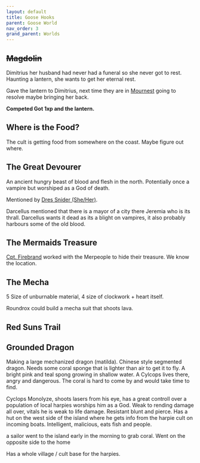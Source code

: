 ```yaml
---
layout: default
title: Goose Hooks
parent: Goose World
nav_order: 3
grand_parent: Worlds
---
```

## ~~Magdolin~~
Dimitrius her husband had never had a funeral so she never got to rest. Haunting a lantern, she wants to get her eternal rest.

Gave the lantern to Dimitrius, next time they are in [Mournest](Game/Worlds/Goose/Mournest) going to resolve maybe bringing her back.

**Competed Got 1xp and the lantern.**

## Where is the Food?
The cult is getting food from somewhere on the coast. Maybe figure out where.

## The Great Devourer
An ancient hungry beast of blood and flesh in the north. Potentially once a vampire but worshiped as a God of death.

Mentioned by [Dres Snider (She/Her)](Game/Worlds/Goose/Mornhold#Dres%20Snider%20(She/Her)).

Darcellus mentioned that there is a mayor of a city there Jeremia who is its thrall. 
Darcellus wants it dead as its a blight on vampires, it also probably harbours some of the old blood. 

## The Mermaids Treasure
[Cpt. Firebrand](Game/Worlds/Goose/Mornhold#Cpt.%20Firebrand) worked with the Merpeople to hide their treasure. We know the location.

## The Mecha
5 Size of unburnable material, 4 size of clockwork + heart itself.

Roundrox could build a mecha suit that shoots lava.


## Red Suns Trail

## Grounded Dragon
Making a large mechanized dragon (matilda). Chinese style segmented dragon. Needs some coral sponge that is lighter than air to get it to fly. A bright pink and teal spong growing in shallow water. A Cylcops lives there, angry and dangerous. The coral is hard to come by and would take time to find.

Cyclops Monolyze, shoots lasers from his eye, has a great controll over a population of local harpies worships him as a God. Weak to rending damage all over, vitals he is weak to life damage. Resistant blunt and pierce. Has a hut on the west side of the island where he gets info from the harpie cult on incoming boats. Intelligent, malicious, eats fish and people.

a sailor went to the island early in the morning to grab coral. Went on the opposite side to the home

Has a whole village / cult base for the harpies. 